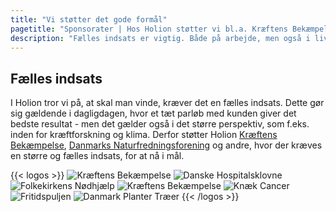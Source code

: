 ```yaml
---
title: "Vi støtter det gode formål"
pagetitle: "Sponsorater | Hos Holion støtter vi bl.a. Kræftens Bekæmpelse"
description: "Fælles indsats er vigtig. Både på arbejde, men også i livet. Derfor støtter vi Kræftens Bekæmpelse og Danmarks Naturfredningsforening."
---
```


## Fælles indsats

I Holion tror vi på, at skal man vinde, kræver det en fælles indsats. Dette gør sig gældende i dagligdagen, hvor et tæt parløb med kunden giver det bedste resultat - men det gælder også i det større perspektiv, som f.eks. inden for kræftforskning og klima. Derfor støtter Holion [Kræftens Bekæmpelse](https://www.cancer.dk/), [Danmarks Naturfredningsforening](https://www.dn.dk/) og andre, hvor der kræves en større og fælles indsats, for at nå i mål.

{{< logos >}}
![Kræftens Bekæmpelse](/img/cancer2022.png) 
![Danske Hospitalsklovne](/img/klovnesponsor2022.png)
![Folkekirkens Nødhjælp](/img/Klimapartner.jpg)
![Kræftens Bekæmpelse](/img/cancer2021.png) 
![Knæk Cancer](/img/KnaekCancer.png)
![Fritidspuljen](/img/fritidspuljen.jpg)
![Danmark Planter Træer](/img/trees.png) 
{{< /logos >}}